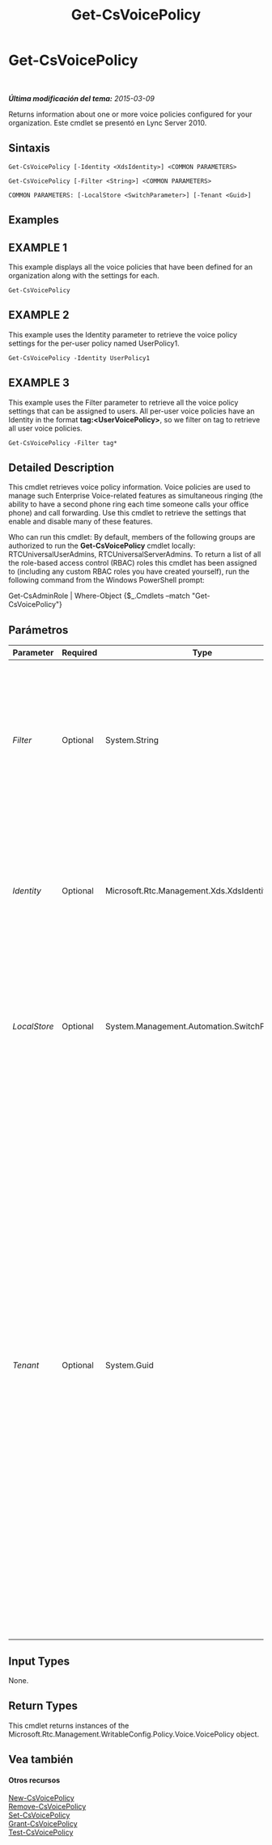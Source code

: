 ﻿---
title: Get-CsVoicePolicy
TOCTitle: Get-CsVoicePolicy
ms:assetid: 05096aec-321c-4a50-99be-6e9fbbbe17fa
ms:mtpsurl: https://technet.microsoft.com/es-es/library/Gg398101(v=OCS.15)
ms:contentKeyID: 48274298
ms.date: 01/07/2017
mtps_version: v=OCS.15
ms.translationtype: HT
---

# Get-CsVoicePolicy

 

_**Última modificación del tema:** 2015-03-09_

Returns information about one or more voice policies configured for your organization. Este cmdlet se presentó en Lync Server 2010.

## Sintaxis

    Get-CsVoicePolicy [-Identity <XdsIdentity>] <COMMON PARAMETERS>

    Get-CsVoicePolicy [-Filter <String>] <COMMON PARAMETERS>

    COMMON PARAMETERS: [-LocalStore <SwitchParameter>] [-Tenant <Guid>]

## Examples

## EXAMPLE 1

This example displays all the voice policies that have been defined for an organization along with the settings for each.

    Get-CsVoicePolicy

## EXAMPLE 2

This example uses the Identity parameter to retrieve the voice policy settings for the per-user policy named UserPolicy1.

    Get-CsVoicePolicy -Identity UserPolicy1

## EXAMPLE 3

This example uses the Filter parameter to retrieve all the voice policy settings that can be assigned to users. All per-user voice policies have an Identity in the format **tag:\<UserVoicePolicy\>**, so we filter on tag to retrieve all user voice policies.

    Get-CsVoicePolicy -Filter tag*

## Detailed Description

This cmdlet retrieves voice policy information. Voice policies are used to manage such Enterprise Voice-related features as simultaneous ringing (the ability to have a second phone ring each time someone calls your office phone) and call forwarding. Use this cmdlet to retrieve the settings that enable and disable many of these features.

Who can run this cmdlet: By default, members of the following groups are authorized to run the **Get-CsVoicePolicy** cmdlet locally: RTCUniversalUserAdmins, RTCUniversalServerAdmins. To return a list of all the role-based access control (RBAC) roles this cmdlet has been assigned to (including any custom RBAC roles you have created yourself), run the following command from the Windows PowerShell prompt:

Get-CsAdminRole | Where-Object {$\_.Cmdlets –match "Get-CsVoicePolicy"}

## Parámetros


<table>
<colgroup>
<col style="width: 25%" />
<col style="width: 25%" />
<col style="width: 25%" />
<col style="width: 25%" />
</colgroup>
<thead>
<tr class="header">
<th>Parameter</th>
<th>Required</th>
<th>Type</th>
<th>Description</th>
</tr>
</thead>
<tbody>
<tr class="odd">
<td><p><em>Filter</em></p></td>
<td><p>Optional</p></td>
<td><p>System.String</p></td>
<td><p>This parameter accepts a wildcard string and returns all voice policies with identities matching that string. For example, a Filter value of site:* will return all voice policies defined at the site level.</p></td>
</tr>
<tr class="even">
<td><p><em>Identity</em></p></td>
<td><p>Optional</p></td>
<td><p>Microsoft.Rtc.Management.Xds.XdsIdentity</p></td>
<td><p>A unique identifier specifying the scope, and in some cases the name, of the policy. If this parameter is omitted, all voice policies for the organization are returned.</p></td>
</tr>
<tr class="odd">
<td><p><em>LocalStore</em></p></td>
<td><p>Optional</p></td>
<td><p>System.Management.Automation.SwitchParameter</p></td>
<td><p>Retrieves the voice policy from the local replica of the Almacén de administración central, rather than the Almacén de administración central itself.</p></td>
</tr>
<tr class="even">
<td><p><em>Tenant</em></p></td>
<td><p>Optional</p></td>
<td><p>System.Guid</p></td>
<td><p>Globally unique identifier (GUID) of the Skype Empresarial Online tenant account whose voice policy is to be retrieved. For example:</p>
<p>–Tenant &quot;38aad667-af54-4397-aaa7-e94c79ec2308&quot;</p>
<p>You can return the tenant ID for each of your tenants by running this command:</p>
<p>Get-CsTenant | Select-Object DisplayName, TenantID</p>
<p>If you are using a remote session of Windows PowerShell and are connected only to Skype Empresarial Online you do not have to include the Tenant parameter. Instead, the tenant ID will automatically be filled in for you based on your connection information. The Tenant parameter is primarily for use in a hybrid deployment.</p></td>
</tr>
</tbody>
</table>


## Input Types

None.

## Return Types

This cmdlet returns instances of the Microsoft.Rtc.Management.WritableConfig.Policy.Voice.VoicePolicy object.

## Vea también

#### Otros recursos

[New-CsVoicePolicy](new-csvoicepolicy.md)  
[Remove-CsVoicePolicy](remove-csvoicepolicy.md)  
[Set-CsVoicePolicy](set-csvoicepolicy.md)  
[Grant-CsVoicePolicy](grant-csvoicepolicy.md)  
[Test-CsVoicePolicy](test-csvoicepolicy.md)


